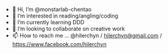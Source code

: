- 👋 Hi, I’m @monstarlab-chentao
- 👀 I’m interested in reading/angling/coding
- 🌱 I’m currently learning DDD
- 💞️ I’m looking to collaborate on creative work
- 📫 How to reach me ...  @hilerchyn / hilerchyn@gmail.com / https://www.facebook.com/hilerchyn

<!---
monstarlab-chentao/monstarlab-chentao is a ✨ special ✨ repository because its `README.md` (this file) appears on your GitHub profile.
You can click the Preview link to take a look at your changes.
--->
